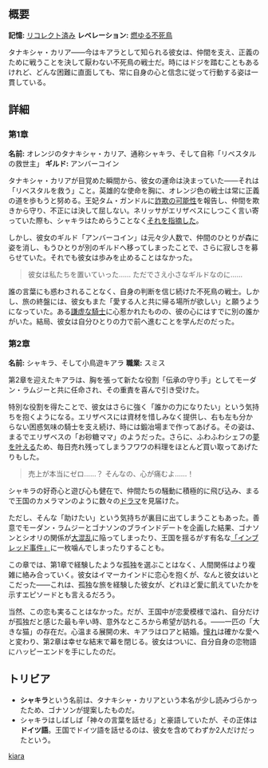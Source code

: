 <!-- title: タナキシャ・カリア -->

<!-- quote: レズビアンたちを救わなければ！ -->

<!-- chapters: -1 -->

<!-- images: (シャキラの第1章プロフィール), (他の仲間と共にステインと戦うシャキラ), (リコレクション - 小鳥遊キアラ), (シャキラの第2章プロフィール), (第2章エンディングのシャキラ) -->

<!-- model: false -->

## 概要

**記憶:** [リコレクト済み](https://youtu.be/A3bQdV_sl08)
**レベレーション:** [燃ゆる不死鳥](#entry:burning-phoenix-entry)

タナキシャ・カリア――今はキアラとして知られる彼女は、仲間を支え、正義のために戦うことを決して厭わない不死鳥の戦士だ。時にはドジを踏むこともあるけれど、どんな困難に直面しても、常に自身の心と信念に従って行動する姿は一貫している。

## 詳細

### 第1章

**名前:** オレンジのタナキシャ・カリア、通称シャキラ、そして自称「リベスタルの救世主」
**ギルド:** アンバーコイン

タナキシャ・カリアが目覚めた瞬間から、彼女の運命は決まっていた――それは「リベスタルを救う」こと。英雄的な使命を胸に、オレンジ色の戦士は常に正義の道を歩もうと努める。王妃タム・ガンドルに[詐欺の可能性](https://www.youtube.com/live/qKlzaYirN88?feature=shared&t=1129)を報告し、仲間を欺きから守り、不正には決して屈しない。ネリッサがエリザベスにしつこく言い寄っていた際も、シャキラはためらうことなく[それを指摘した](https://www.youtube.com/live/3cr3DLpyB60?si=lQ_VjUGHZ9A1G2r7&t=13330)。

しかし、彼女のギルド「アンバーコイン」は元々少人数で、仲間のひとりが森に姿を消し、もうひとりが別のギルドへ移ってしまったことで、さらに寂しさを募らせていた。それでも彼女は歩みを止めることはなかった。

> 彼女は私たちを置いていった……
> ただでさえ小さなギルドなのに……

誰の言葉にも惑わされることなく、自身の判断を信じ続けた不死鳥の戦士。しかし、旅の終盤には、彼女もまた「愛する人と共に帰る場所が欲しい」と願うようになっていた。ある[謙虚な騎士](https://www.youtube.com/live/3cr3DLpyB60?si=lQ_VjUGHZ9A1G2r7&t=21557)に心惹かれたものの、彼の心にはすでに別の誰かがいた。結局、彼女は自分ひとりの力で前へ進むことを学んだのだった。

### 第2章

**名前:** シャキラ、そして小鳥遊キアラ
**職業:** スミス

第2章を迎えたキアラは、胸を張って新たな役割「伝承の守り手」としてモーダン・ラムジーと共に任命され、その重責を喜んで引き受けた。

特別な役割を得たことで、彼女はさらに強く「誰かの力になりたい」という気持ちを抱くようになる。エリザベスには資材を惜しみなく提供し、右も左も分からない困惑気味の騎士を支え続け、時には鍛冶場まで作ってあげる。その姿は、まるでエリザベスの「お砂糖ママ」のようだった。さらに、ふわふわシェフの[夢を叶える](#entry:fluffy-cafe-entry)ため、毎日売れ残ってしまうフワワの料理をほとんど買い取ってあげたりもした。

> 売上が本当にゼロ……？
> そんなの、心が痛むよ……！

シャキラの好奇心と遊び心も健在で、仲間たちの騒動に積極的に飛び込み、まるで王国のカメラマンのように数々の[ドラマ](https://www.youtube.com/live/wCysZh57Hcc?t=14970)を見届けた。

ただし、そんな「助けたい」という気持ちが裏目に出てしまうこともあった。善意でモーダン・ラムジーとゴナソンのブラインドデートを企画した結果、ゴナソンとシオリの関係が[大混乱](https://www.youtube.com/live/wCysZh57Hcc?t=8832)に陥ってしまったり、王国を揺るがす有名な[「インブレッド事件」](#entry:inbread-entry)に一枚噛んでしまったりすることも。

この章では、第1章で経験したような孤独を選ぶことはなく、人間関係はより複雑に絡み合っていく。彼女はイマーカインドに恋心を抱くが、なんと彼女はいとこだった――これは、孤独な旅を経験した彼女が、どれほど愛に飢えていたかを示すエピソードとも言えるだろう。

当然、この恋も実ることはなかった。だが、王国中が恋愛模様で溢れ、自分だけが孤独だと感じた最も辛い時、意外なところから希望が訪れる。――一匹の「大きな猫」の存在だ。心温まる展開の末、キアラはロアと結婚。[憧れ](https://www.youtube.com/live/ngfdLbrpeM4?si=eGpYwslFn09813CQ&t=13080)は確かな愛へと変わり、第2章は幸せな結末で幕を閉じる。彼女はついに、自分自身の恋物語にハッピーエンドを手にしたのだ。

## トリビア

- **シャキラ**という名前は、タナキシャ・カリアという本名が少し読みづらかったため、ゴナソンが提案したものだ。
- シャキラはしばしば「神々の言葉を話せる」と豪語していたが、その正体は**ドイツ語**。王国でドイツ語を話せるのは、彼女を含めてわずか2人だけだったという。

[kiara](#easter:easter-kiara)